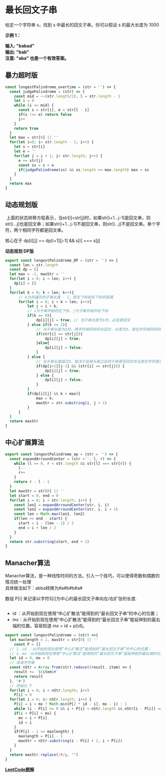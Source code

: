 # 最长回文子串 

给定一个字符串 s，找到 s 中最长的回文子串。你可以假设 s 的最大长度为 1000  

**示例 1：**  

**输入: "babad"**  
**输出: "bab"**  
**注意: "aba" 也是一个有效答案。**  

## 暴力超时版 

```javascript
const longestPalindrome_overtime = (str = '') => {
  const judgePalindrome = (str) => {
    const mid = ~~(str.length/2), l = str.length - 1 
    let i = 0
    while (i <= mid) {
      const s = str[i], e = str[l - i]
      if(s !== e) return false
      i++
    }
    return true
  }
  let max = str[0] || ''
  for(let i=0; i< str.length - 1; i++) {
    let s = str[i]
    let e = ''
    for(let j = i + 1; j< str.length; j++) {
      e += str[j]
      const ss = s + e
      if(judgePalindrome(ss) && ss.length >= max.length) max = ss
    }
  }
  return max
}
```

## 动态规划版

<img :src="`${$cloudUrl}img/452750-20161030112606812-2106192201.png`"/>  
上面的状态转移方程表示，当str[i]=str[j]时，如果str[i+1...j-1]是回文串，则str[i...j]也是回文串；如果str[i+1...j-1]不是回文串，则str[i...j]不是回文串。单个字符，两个相同字符都是回文串。 

核心在于 dp[i][j] == dp[i+1][j-1] && s[i] === s[j]  

**动态规划 DP版**
```javascript
export const longestPalindrome_DP = (str = '') => {
  const len = str.length
  const dp = []
  let max = -1, maxStr = ''
  for(let i = 0; i < len; i++) {
    dp[i] = []
  }
  for(let k = 0; k < len; k++){
      // k为所遍历的子串长度 - 1，即左下标到右下标的距离
      for(let i = 0; i + k < len; i++){
          let j = i + k;
          // i为子串开始的左下标，j为子串开始的右下标
          if(k == 0){
              dp[i][j] = true; // 当子串长度为1时，必定是回文
          } else if(k <= 2){
              // 当子串长度为2时，两字符相同则符合回文，长度为3，首位字符相同则符合回文
              if(str[i] == str[j]){
                  dp[i][j] = true;
              }else{
                  dp[i][j] = false;
              }
          } else {
              // 当子串长度超过3，取决于去掉头尾之后的子串是否回文并且首位字符是否相同
              if(dp[i+1][j-1] && (str[i] == str[j])) {
                  dp[i][j] = true;
              } else {
                  dp[i][j] = false;
              }
          }
          if(dp[i][j] && k > max){
              max = k;
              maxStr = str.substring(i, j + 1)
          }
      }
  }
  return maxStr
}
```
## 中心扩展算法

```javascript
export const longestPalindrome_ep = (str = '') => {
  const expandArroundCenter = (str ='', l, r) => {
    while (l >= 0, r < str.length && str[l] === str[r]) {
      l--
      r++
    }
    return r - l - 1
  }
  let maxStr = str[0] || ''
  let start = 0, end = 0
  for(let i = 0; i < str.length; i++) {
    const len1 = expandArroundCenter(str, i, i)
    const len2 = expandArroundCenter(str, i, i + 1)
    const len = Math.max(len1, len2)
    if(len >= end - start) {
      start = i - (len - 1) / 2
      end = i + len / 2
    }
  }
  return str.substring(start, end + 1)
}
```

## Manacher算法

Manacher算法，是一种线性时间的方法。引入一个技巧，可以使得奇数和偶数的情况统一处理  
具体做法如下：abba转换为#a#b#b#a#  

<Table  style="margin-bottom: 20px;" :tableProp="{
  columns: [
    { title: 'S', dataIndex: 'S', fixed: 'left', width: 80,},
    { title: '#', dataIndex: 'key1' },
    { title: 'a', dataIndex: 'a1' },
    { title: '#', dataIndex: 'key2' },
    { title: 'b', dataIndex: 'b1' },
    { title: '#', dataIndex: 'key3' },
    { title: 'b', dataIndex: 'b2' },
    { title: '#', dataIndex: 'key4' },
    { title: 'a', dataIndex: 'a1' },
    { title: '#', dataIndex: 'key5' }
  ],
  data: [
    {
      S: 'P',
      key1: '1',
      key2: '1',
      key3: '5',
      key4: '1',
      key5: '1',
      a1: '2',
      a1: '2',
      b1: '2',
      b2: '2',
      key: '0'
    }
  ],
}" />  

数组 P[i] 来记录以字符S[i]为中心的最长回文子串向左/右扩张的长度.

<img :src="`${$cloudUrl}img/81320a9c88191b52b0c3ee15d84b881baf6ab0a4319da2049f143aad380f6f0c-image.png`"/>  

- id ：从开始到现在使用“中心扩散法”能得到的“最长回文子串”的中心的位置；
- mx：从开始到现在使用“中心扩散法”能得到的“最长回文子串”能延伸到的最右端的位置。容易知道 mx = id + p[id]。

```javascript
export const longestPalindrome = (str) =>{
  let maxlength = 1, maxStr = str[0] || ''
	const P = []
  // 1、id ：从开始到现在使用“中心扩散法”能得到的“最长回文子串”的中心的位置；
  // 2、mx：从开始到现在使用“中心扩散法”能得到的“最长回文子串”能延伸到的最右端的位置。容易知道 mx = id + p[id]。
  let id = 0, mx = 0
  // 改造字符串
  const nStr = Array.from(str).reduce((result, item) => {
    result += `${item}#`
    return result
  }, '#')
  // 初始化 P
  for(let i = 0; i < nStr.length; i++) 
    P[i] = 0 
  for(let i = 0; i< nStr.length; i++) {
    P[i] = i < mx ? Math.min(P[2 * id - i], mx - i) : 1
    while (i - P[i] >= 0 && i + P[i] < nStr.length && nStr[i - P[i]] === nStr[i + P[i]]) P[i]++ 
    if(i + P[i] > mx) {
      mx = i + P[i]
      id = i
    }
    if(P[i] - 1 >= maxlength) {
      maxlength = P[i] - 1
      maxStr = nStr.substring(i - P[i] + 1, i + P[i])
    }
  }
  return maxStr.replace(/#/g, "")
}
```

<CodeTest mode="longestPalindrome" />  

**[LeetCode题解](https://leetcode-cn.com/problems/longest-palindromic-substring/solution/zhong-xin-kuo-san-dong-tai-gui-hua-by-liweiwei1419/)**  

<vTalk />